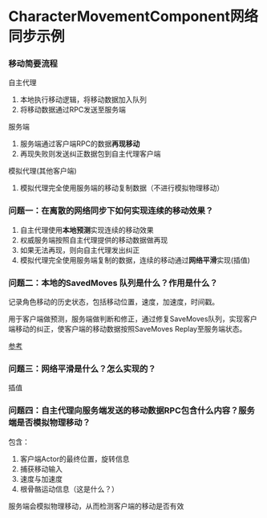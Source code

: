 # CharacterMovementComponent网络同步示例

### 移动简要流程

自主代理
1. 本地执行移动逻辑，将移动数据加入队列
2. 将移动数据通过RPC发送至服务端

服务端
1. 服务端通过客户端RPC的数据**再现移动**
2. 再现失败则发送纠正数据包到自主代理客户端

模拟代理(其他客户端)
1. 模拟代理完全使用服务端的移动复制数据（不进行模拟物理移动）

### 问题一：在离散的网络同步下如何实现连续的移动效果？

1. 自主代理使用**本地预测**实现连续的移动效果
2. 权威服务端按照自主代理提供的移动数据做再现
3. 如果无法再现，则向自主代理发出纠正
4. 模拟代理完全使用服务端复制的数据，连续的移动通过**网络平滑**实现(插值)


### 问题二：本地的SavedMoves 队列是什么？作用是什么？

记录角色移动的历史状态，包括移动位置，速度，加速度，时间戳。

用于客户端做预测，服务端做判断和修正，通过修复SaveMoves队列，实现客户端移动的纠正，使客户端的移动数据按照SaveMoves Replay至服务端状态。

[参考](https://dev.epicgames.com/documentation/zh-cn/unreal-engine/API/Runtime/Engine/GameFramework/FSavedMove_Character)

### 问题三：网络平滑是什么？怎么实现的？

插值

### 问题四：自主代理向服务端发送的移动数据RPC包含什么内容？服务端是否模拟物理移动？

包含：
1. 客户端Actor的最终位置，旋转信息
2. 捕获移动输入
3. 速度与加速度
4. 根骨骼运动信息（这是什么？）

服务端会模拟物理移动，从而检测客户端的移动是否有效



